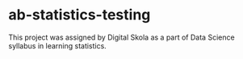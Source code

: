 # ab-statistics-testing
This project was assigned by Digital Skola as a part of Data Science syllabus in learning statistics.

